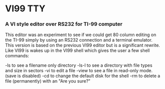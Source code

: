 # VI99 TTY
### A VI style editor over RS232 for TI-99 computer

This editor was an experiment to see if we could get 80 column editing 
on the TI-99 simply by using an RS232 connection and a terminal emulator.
This version is based on the previous VI99 editor but is a significant rewrite.  Like VI99 is wakes up in the VI99 shell which gives the user 
a few shell commands:

-ls to see a filename only directory
-ls-l  to see a directory with file types and size in sectors 
-vi <filename> to edit a file
-view <filename> to see a file in read-only mode. (save is disabled)
-cd <device> to change the default disk for the shell
-rm <filename> to delete a file (permanently) with an "Are you sure?"

